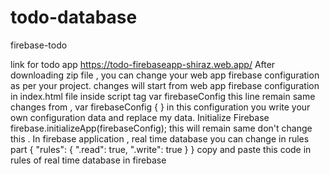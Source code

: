 # todo-database
firebase-todo

link for todo app https://todo-firebaseapp-shiraz.web.app/
After downloading zip file , you can change your web app  firebase configuration as per your project. 
changes will start from web app  firebase configuration in index.html file inside script tag  var firebaseConfig this line remain same changes from ,
 var firebaseConfig { } in this configuration you write your own configuration data and replace my data.
  Initialize Firebase firebase.initializeApp(firebaseConfig); this will remain same don't change this .
 In firebase application , real time database you can change in rules part 
 {
  "rules": {
    ".read": true,
    ".write": true
  }
}
copy and paste this code in rules of real time database in firebase
